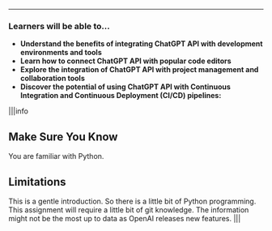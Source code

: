 ---

### Learners will be able to...
* **Understand the benefits of integrating ChatGPT API with development environments and tools**
* **Learn how to connect ChatGPT API with popular code editors**
* **Explore the integration of ChatGPT API with project management and collaboration tools**
* **Discover the potential of using ChatGPT API with Continuous Integration and Continuous Deployment (CI/CD) pipelines:**

|||info
## Make Sure You Know
You are familiar with Python.

## Limitations
This is a gentle introduction. So there is a little bit of Python programming. This assignment will require a little bit of git knowledge. The information might not be the most up to data as OpenAI releases new features.
|||